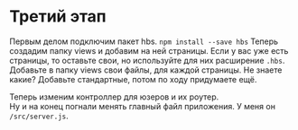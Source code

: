 # Третий этап

Первым делом подключим пакет hbs. `npm install --save hbs`
Теперь создадим папку views и добавим на ней страницы. Если у вас уже есть страницы, то оставьте свои, но используйте
для них расширение `.hbs`. Добавьте в папку views свои файлы, для каждой страницы. Не знаете какие? Добавьте стандартные,
потом по ходу придумаете ещё.

Теперь изменим контроллер для юзеров и их роутер.  
Ну и на конец погнали менять главный файл приложения. У меня он `/src/server.js`.
